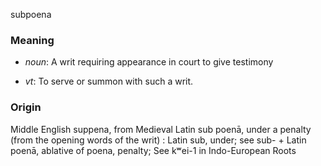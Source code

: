 subpoena
### Meaning
+ _noun_: A writ requiring appearance in court to give testimony

+ _vt_: To serve or summon with such a writ.

### Origin

Middle English suppena, from Medieval Latin sub poenā, under a penalty (from the opening words of the writ) : Latin sub, under; see sub- + Latin poenā, ablative of poena, penalty; See kʷei-1 in Indo-European Roots

